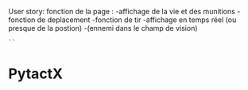 User story:
fonction de la page :
    -affichage de la vie et des munitions 
    -fonction de deplacement 
    -fonction de tir
    -affichage en temps réel (ou presque de la postion)
    -(ennemi dans le champ de vision)
    





    ``










# PytactX
